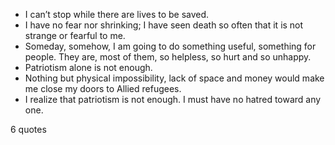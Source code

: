  - I can’t stop while there are lives to be saved.
 - I have no fear nor shrinking; I have seen death so often that it is not strange or fearful to me.
 - Someday, somehow, I am going to do something useful, something for people. They are, most of them, so helpless, so hurt and so unhappy.
 - Patriotism alone is not enough.
 - Nothing but physical impossibility, lack of space and money would make me close my doors to Allied refugees.
 - I realize that patriotism is not enough. I must have no hatred toward any one.

6 quotes